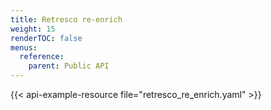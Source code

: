 ```yaml
---
title: Retresco re-enrich
weight: 15
renderTOC: false
menus:
  reference:
    parent: Public API
---
```


{{< api-example-resource file="retresco_re_enrich.yaml" >}}
